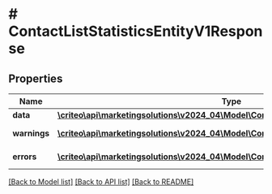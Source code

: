 # # ContactListStatisticsEntityV1Response

## Properties

Name | Type | Description | Notes
------------ | ------------- | ------------- | -------------
**data** | [**\criteo\api\marketingsolutions\v2024_04\Model\ContactListStatisticsEntityV1Resource**](ContactListStatisticsEntityV1Resource.md) |  | [optional]
**warnings** | [**\criteo\api\marketingsolutions\v2024_04\Model\CommonProblem[]**](CommonProblem.md) |  | [optional] [readonly]
**errors** | [**\criteo\api\marketingsolutions\v2024_04\Model\CommonProblem[]**](CommonProblem.md) |  | [optional] [readonly]

[[Back to Model list]](../../README.md#models) [[Back to API list]](../../README.md#endpoints) [[Back to README]](../../README.md)
